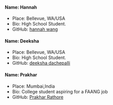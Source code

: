 #### Name: Hannah
 - Place: Bellevue, WA/USA
 - Bio: High School Student.
 - GitHub: [hannah wang](https://github.com/hqnnahwang)

#### Name: Deeksha
 - Place: Bellevue, WA/USA
 - Bio: High School Student. 
 - GitHub: [deeksha dachepalli](https://github.com/deekshad15)


#### Name: Prakhar
 - Place: Mumbai,India
 - Bio: College student aspiring for a FAANG job
 - GitHub: [Prakhar Rathore](https://github.com/prakhar2347)
